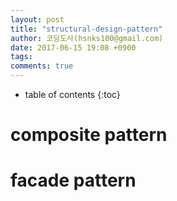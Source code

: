 ```yaml
---
layout: post
title: "structural-design-pattern"
author: 코딩도사(hsnks100@gmail.com)
date: 2017-06-15 19:08 +0900
tags: 
comments: true
---
```

* table of contents
{:toc}



# composite pattern

# facade pattern
